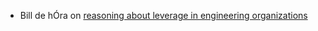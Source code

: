 - Bill de hÓra on [reasoning about leverage in engineering organizations](https://dehora.net/journal/leverage-in-engineering-organisations)